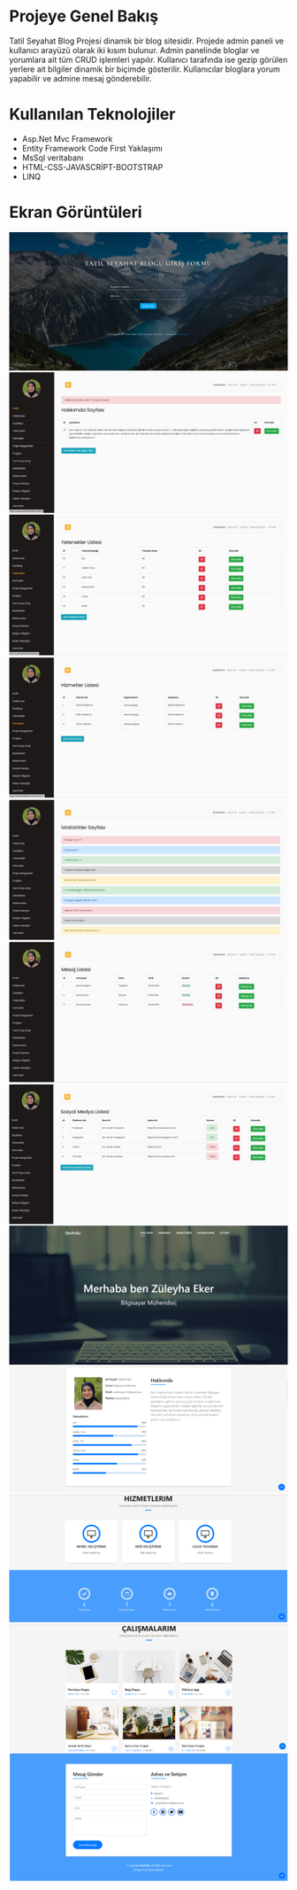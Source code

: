 # Projeye Genel Bakış
Tatil Seyahat Blog Projesi dinamik bir blog sitesidir. Projede admin paneli ve kullanıcı arayüzü olarak iki kısım bulunur. Admin panelinde bloglar ve yorumlara ait tüm CRUD işlemleri yapılır. Kullanıcı tarafında ise gezip görülen yerlere ait bilgiler dinamik bir biçimde gösterilir. Kullanıcılar bloglara yorum yapabilir ve admine mesaj gönderebilir. 
# Kullanılan Teknolojiler
- Asp.Net Mvc Framework
- Entity Framework Code First Yaklaşımı
- MsSql veritabanı
- HTML-CSS-JAVASCRİPT-BOOTSTRAP
- LINQ


# Ekran Görüntüleri
![Ekran Görüntüsü](https://github.com/ekerzuleyha/TravelTripProje/blob/master/TravelTripProje/goruntuler/Ekran%20G%C3%B6r%C3%BCnt%C3%BCs%C3%BC%20(54).png)
![Ekran Görüntüsü](https://github.com/ekerzuleyha/DevFolio/blob/master/DevFolio/ekran_goruntuleri/Ekran%20G%C3%B6r%C3%BCnt%C3%BCs%C3%BC%20(35).png)
![Ekran Görüntüsü](https://github.com/ekerzuleyha/DevFolio/blob/master/DevFolio/ekran_goruntuleri/Ekran%20G%C3%B6r%C3%BCnt%C3%BCs%C3%BC%20(36).png)
![Ekran Görüntüsü](https://github.com/ekerzuleyha/DevFolio/blob/master/DevFolio/ekran_goruntuleri/Ekran%20G%C3%B6r%C3%BCnt%C3%BCs%C3%BC%20(37).png)
![Ekran Görüntüsü](https://github.com/ekerzuleyha/DevFolio/blob/master/DevFolio/ekran_goruntuleri/Ekran%20G%C3%B6r%C3%BCnt%C3%BCs%C3%BC%20(38).png)
![Ekran Görüntüsü](https://github.com/ekerzuleyha/DevFolio/blob/master/DevFolio/ekran_goruntuleri/Ekran%20G%C3%B6r%C3%BCnt%C3%BCs%C3%BC%20(39).png)
![Ekran Görüntüsü](https://github.com/ekerzuleyha/DevFolio/blob/master/DevFolio/ekran_goruntuleri/Ekran%20G%C3%B6r%C3%BCnt%C3%BCs%C3%BC%20(46).png)
![Ekran Görüntüsü](https://github.com/ekerzuleyha/DevFolio/blob/master/DevFolio/ekran_goruntuleri/Ekran%20G%C3%B6r%C3%BCnt%C3%BCs%C3%BC%20(40).png)
![Ekran Görüntüsü](https://github.com/ekerzuleyha/DevFolio/blob/master/DevFolio/ekran_goruntuleri/Ekran%20G%C3%B6r%C3%BCnt%C3%BCs%C3%BC%20(41).png)
![Ekran Görüntüsü](https://github.com/ekerzuleyha/DevFolio/blob/master/DevFolio/ekran_goruntuleri/Ekran%20G%C3%B6r%C3%BCnt%C3%BCs%C3%BC%20(42).png)
![Ekran Görüntüsü](https://github.com/ekerzuleyha/DevFolio/blob/master/DevFolio/ekran_goruntuleri/Ekran%20G%C3%B6r%C3%BCnt%C3%BCs%C3%BC%20(43).png)
![Ekran Görüntüsü](https://github.com/ekerzuleyha/DevFolio/blob/master/DevFolio/ekran_goruntuleri/Ekran%20G%C3%B6r%C3%BCnt%C3%BCs%C3%BC%20(44).png)
